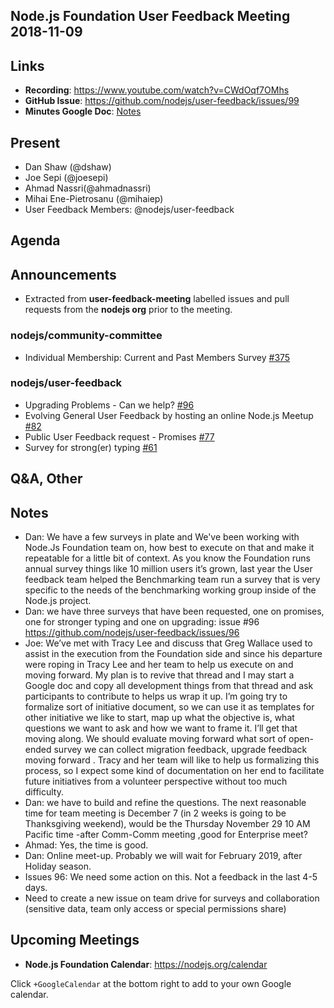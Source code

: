 ## Node.js Foundation User Feedback Meeting 2018-11-09
## Links

* **Recording**: https://www.youtube.com/watch?v=CWdOqf7OMhs 
* **GitHub Issue**: https://github.com/nodejs/user-feedback/issues/99 
* **Minutes Google Doc**: [Notes](https://docs.google.com/document/d/1e501J778utbBYguBz3kVe-Pdmd6-MJ_sAoeMc9IdR2k)

## Present
* Dan Shaw (@dshaw)
* Joe Sepi (@joesepi)
* Ahmad Nassri(@ahmadnassri)
* Mihai Ene-Pietrosanu (@mihaiep)
* User Feedback Members: @nodejs/user-feedback

## Agenda

## Announcements

* Extracted from **user-feedback-meeting** labelled issues and pull requests from the **nodejs org** prior to the meeting.

### nodejs/community-committee

* Individual Membership: Current and Past Members Survey [#375](https://github.com/nodejs/community-committee/issues/375)

### nodejs/user-feedback

* Upgrading Problems - Can we help? [#96](https://github.com/nodejs/user-feedback/issues/96)
* Evolving General User Feedback by hosting an online Node.js Meetup [#82](https://github.com/nodejs/user-feedback/issues/82)
* Public User Feedback request - Promises [#77](https://github.com/nodejs/user-feedback/issues/77)
* Survey for strong(er) typing [#61](https://github.com/nodejs/user-feedback/issues/61)

## Q&A, Other

## Notes
* Dan: We have a few surveys in plate and We've been working with Node.Js Foundation team on, how best to execute on that and make it repeatable for a little bit of context. As you know the Foundation runs  annual survey  things like 10 million users it’s grown, last year the User feedback team helped the Benchmarking team run a survey that is very specific to the needs of the benchmarking working group inside of the Node.js project.
* Dan: we have three surveys that have been requested, one on promises, one for stronger typing and one on upgrading: issue #96 https://github.com/nodejs/user-feedback/issues/96 
* Joe: We’ve met with Tracy Lee and discuss that Greg Wallace used  to assist in the execution from the Foundation side and since his departure were roping in Tracy Lee and her team to help us execute on and moving forward. My plan is to revive that thread and I may start a Google doc and copy all development things from that thread and ask participants to contribute to helps us wrap it up. I’m going try to formalize sort of initiative document, so we can use it as templates for other initiative we like to start, map up what the objective is, what questions we want to ask and how we want to frame it. I’ll get that moving along. We should evaluate moving forward what sort of open-ended survey we can collect migration feedback, upgrade feedback moving forward . Tracy and her team will like to help us formalizing this process, so I expect some kind of documentation on her end to facilitate future initiatives from a volunteer perspective without too much difficulty.
* Dan: we have to build and refine the questions. The next reasonable time for team meeting is December 7 (in 2 weeks is going to be Thanksgiving  weekend), would be the Thursday November 29  10 AM Pacific time -after Comm-Comm meeting ,good for Enterprise meet?
* Ahmad: Yes, the time is good. 
* Dan: Online meet-up. Probably we will wait for February 2019, after Holiday season.
* Issues 96: We need some action on this. Not a feedback in the last 4-5 days. 
* Need to create a new issue on team drive for surveys and collaboration (sensitive data,  team only access or special permissions share)
 

## Upcoming Meetings

* **Node.js Foundation Calendar**: https://nodejs.org/calendar

Click `+GoogleCalendar` at the bottom right to add to your own Google calendar.

